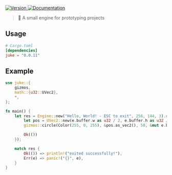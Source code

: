 <p>
  <a href="https://crates.io/crates/juke" target="_blank">
    <img alt="Version" src="https://img.shields.io/crates/v/juke">
  </a>
  <a href="https://docs.rs/juke" target="_blank">
    <img alt="Documentation" src="https://img.shields.io/docsrs/juke" />
  </a>
</p>

> 🤖 A small engine for prototyping projects

## Usage

```toml
# Cargo.toml
[dependencies]
juke = "0.0.11"
```


## Example
```rs
use juke::{
    gizmos,
    math::{u32::UVec2},
    *,
};

fn main() {
    let res = Engine::new("Hello, World! - ESC to exit", 256, 144, 3).run(|e: &mut Engine| {
        let pos = UVec2::new(e.buffer.w as u32 / 2, e.buffer.h as u32 / 2);
        gizmos::circle(Color(255, 0, 255), &pos.as_vec2(), 50, &mut e.buffer);

        Ok(())
    });

    match res {
        Ok(()) => println!("exited successfully!"),
        Err(e) => panic!("{}", e),
    }
}

```

